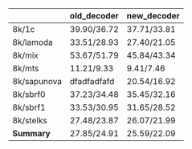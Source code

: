 |  | old_decoder | new_decoder |
|---|---|---|
| 8k/1c       | 39.90/36.72 | 37.71/33.81
| 8k/lamoda   | 33.51/28.93 | 27.40/21.05
| 8k/mix      | 53.67/51.79 | 45.84/43.34
| 8k/mts      | 11.21/9.33  | 9.41/7.46
| 8k/sapunova | dfadfadfafd | 20.54/16.92
| 8k/sbrf0    | 37.23/34.48 | 35.45/32.16
| 8k/sbrf1    | 33.53/30.95 | 31.65/28.52
| 8k/stelks   | 27.48/23.87 | 26.07/21.99
| **Summary** | 27.85/24.91 | 25.59/22.09

